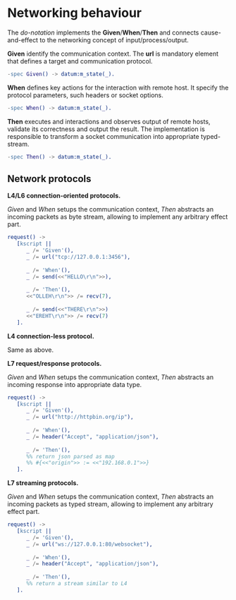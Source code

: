 # Networking behaviour

The *do-notation* implements the **Given**/**When**/**Then** and connects cause-and-effect to the networking concept of input/process/output.

**Given** identify the communication context. The **url** is mandatory element that defines a target and communication protocol.  

```erlang
-spec Given() -> datum:m_state(_).
```

**When** defines key actions for the interaction with remote host. It specify the protocol parameters, such headers or socket options.

```erlang
-spec When() -> datum:m_state(_).
```

**Then** executes and interactions and observes output of remote hosts, validate its correctness and output the result. The implementation is responsible to transform a socket communication into appropriate typed-stream.

```erlang
-spec Then() -> datum:m_state(_).
```

## Network protocols

**L4/L6 connection-oriented protocols.**

*Given* and *When* setups the communication context, *Then* abstracts an incoming packets as byte stream, allowing to implement any arbitrary effect part.

```erlang
request() ->
   [kscript ||
      _ /= 'Given'(),
      _ /= url("tcp://127.0.0.1:3456"),
      
      _ /= 'When'(),
      _ /= send(<<"HELLO\r\n">>),
      
      _ /= 'Then'(),
      <<"OLLEH\r\n">> /= recv(7),
      
      _ /= send(<<"THERE\r\n">>) 
      <<"EREHT\r\n">> /= recv(7)
   ].
```

**L4 connection-less protocol.**

Same as above.

**L7 request/response protocols.**

*Given* and *When* setups the communication context, *Then* abstracts an incoming response into appropriate data type.

```erlang
request() ->
   [kscript ||
      _ /= 'Given'(),
      _ /= url("http://httpbin.org/ip"),
      
      _ /= 'When'(),
      _ /= header("Accept", "application/json"),
      
      _ /= 'Then'(),
      %% return json parsed as map
      %% #{<<"origin">> := <<"192.168.0.1">>} 
   ].
```

**L7 streaming protocols.**

*Given* and *When* setups the communication context, *Then* abstracts an incoming packets as typed stream, allowing to implement any arbitrary effect part.

```erlang
request() ->
   [kscript ||
      _ /= 'Given'(),
      _ /= url("ws://127.0.0.1:80/websocket"),
      
      _ /= 'When'(),
      _ /= header("Accept", "application/json"),
      
      _ /= 'Then'(),
      %% return a stream similar to L4
   ].
```
